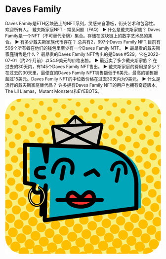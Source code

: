 # Daves Family

Daves Family是ETH区块链上的NFT系列，灵感来自滑板，街头艺术和包容性。欢迎所有人。
戴夫斯家庭NFT - 常见问题（FAQ）
▶ 什么是戴夫斯家族？
Daves Family是一个NFT（不可替代令牌）集合。存储在区块链上的数字艺术品的集合。
▶ 有多少戴夫斯家族代币存在？
总共有2，697个Daves Family NFT.目前有506个所有者在他们的钱包里至少有一个Daves Family NTF。
▶ 最昂贵的戴夫斯家庭销售是什么？
最昂贵的Daves Family NFT售出的是Dave #529。它在2022-07-01（约2个月前）以54.9美元的价格出售。
▶ 最近卖了多少戴夫斯家族？
在过去的30天内，有145个Daves Family NFT售出。
▶ 戴夫斯家庭的费用是多少？
在过去的30天里，最便宜的Daves Family NFT销售额低于6美元，最高的销售额超过15美元。Daves Family NFT的中位数价格在过去30天内为9美元。
▶ 什么是流行的戴夫斯家庭替代品？
许多拥有Daves Family NFT的用户也拥有奇迹版本，The Lil Llamas，Mutant Monsters和EYEBOTS。

![nft](unnamed.png)
